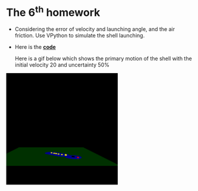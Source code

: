 # The 6<sup>th</sup> homework

- Considering the error of velocity and launching angle, and the air friction. Use VPython to simulate the shell launching. 
- Here is the [**code**](code/shell.py)

  Here is a gif below which shows the primary motion of the shell with the initial velocity 20 and uncertainty 50%

 <img src="img/shell.gif" width = "300" height = "300" alt="shell launching" align=center />
